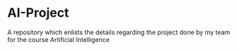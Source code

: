 # AI-Project
A repository which enlists the details regarding the project done by my team for the course Artificial Intelligence
